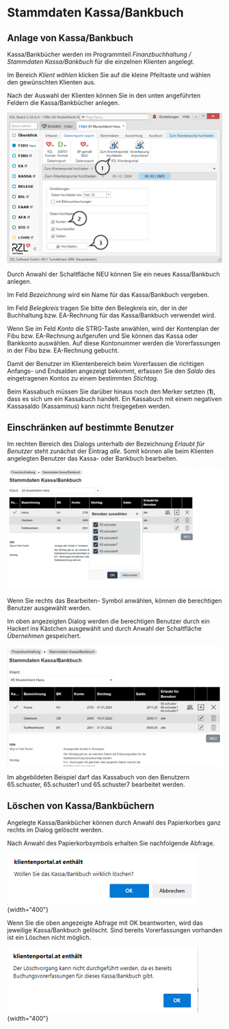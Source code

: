 # Stammdaten Kassa/Bankbuch

## Anlage von Kassa/Bankbuch

Kassa/Bankbücher werden im Programmteil *Finanzbuchhaltung / Stammdaten Kassa/Bankbuch* für die einzelnen Klienten angelegt.

Im Bereich *Klient wählen* klicken Sie auf die kleine Pfeiltaste und wählen den gewünschten Klienten aus.

Nach der Auswahl der Klienten können Sie in den unten angeführten Feldern die Kassa/Bankbücher anlegen.

![](img/image.png)

Durch Anwahl der Schaltfläche NEU können Sie ein neues Kassa/Bankbuch anlegen.

Im Feld *Bezeichnung* wird ein Name für das Kassa/Bankbuch vergeben.

Im Feld *Belegkreis* tragen Sie bitte den Belegkreis ein, der in der Buchhaltung bzw. EA-Rechnung für das Kassa/Bankbuch verwendet wird.

Wenn Sie im Feld *Konto* die STRG-Taste anwählen, wird der Kontenplan der Fibu bzw. EA-Rechnung aufgerufen und Sie können das Kassa oder Bankkonto auswählen. Auf diese Kontonummer werden die Vorerfassungen in der Fibu bzw. EA-Rechnung gebucht.

Damit der Benutzer im Klientenbereich beim Vorerfassen die richtigen Anfangs- und Endsalden angezeigt bekommt, erfassen Sie den *Saldo* des eingetragenen Kontos zu einem bestimmten *Stichtag.*

Beim Kassabuch müssen Sie darüber hinaus noch den Merker setzten (**1**), dass es sich um ein Kassabuch handelt. Ein Kassabuch mit einem negativen Kassasaldo (Kassaminus) kann nicht freigegeben werden.

## Einschränken auf bestimmte Benutzer 

Im rechten Bereich des Dialogs unterhalb der Bezeichnung *Erlaubt für Benutzer* steht zunächst der Eintrag *alle*. Somit können alle beim Klienten angelegten Benutzer das Kassa- oder Bankbuch bearbeiten.


![](img/image73.png)

Wenn Sie rechts das Bearbeiten- Symbol anwählen, können die berechtigen Benutzer ausgewählt werden.

Im oben angezeigten Dialog werden die berechtigen Benutzer durch ein Hackerl ins Kästchen ausgewählt und durch Anwahl der Schaltfläche *Übernehmen* gespeichert.


![](img/image74.png)

Im abgebildeten Beispiel darf das Kassabuch von den Benutzern 65.schuster, 65.schuster1 und 65.schuster7 bearbeitet werden.

## Löschen von Kassa/Bankbüchern 

Angelegte Kassa/Bankbücher können durch Anwahl des Papierkorbes ganz rechts im Dialog gelöscht werden.

Nach Anwahl des Papierkorbsymbols erhalten Sie nachfolgende Abfrage.


![](img/image75.png){width="400"}

Wenn Sie die oben angezeigte Abfrage mit OK beantworten, wird das jeweilige Kassa/Bankbuch gelöscht. Sind bereits Vorerfassungen vorhanden ist ein Löschen nicht möglich.


![](img/image76.png){width="400"}